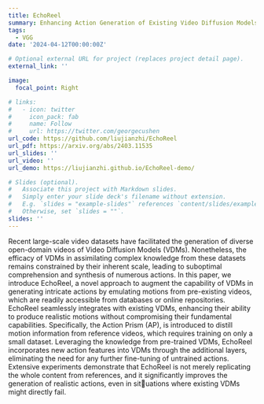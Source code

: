 ```yaml
---
title: EchoReel
summary: Enhancing Action Generation of Existing Video Diffusion Models
tags:
  - VGG
date: '2024-04-12T00:00:00Z'

# Optional external URL for project (replaces project detail page).
external_link: ''

image:
  focal_point: Right

# links:
#   - icon: twitter
#     icon_pack: fab
#     name: Follow
#     url: https://twitter.com/georgecushen
url_code: https://github.com/liujianzhi/EchoReel
url_pdf: https://arxiv.org/abs/2403.11535
url_slides: ''
url_video: ''
url_demo: https://liujianzhi.github.io/EchoReel-demo/

# Slides (optional).
#   Associate this project with Markdown slides.
#   Simply enter your slide deck's filename without extension.
#   E.g. `slides = "example-slides"` references `content/slides/example-slides.md`.
#   Otherwise, set `slides = ""`.
slides: ''
---
```


Recent large-scale video datasets have facilitated the generation of diverse open-domain videos of Video Diffusion Models (VDMs). Nonetheless, the efficacy of VDMs in assimilating complex knowledge from these datasets remains constrained by their inherent scale, leading to suboptimal comprehension and synthesis of numerous actions. In this paper, we introduce EchoReel, a novel approach to augment the capability of VDMs in generating intricate actions by emulating motions
from pre-existing videos, which are readily accessible from databases or online repositories. EchoReel seamlessly integrates with existing VDMs, enhancing their ability to produce realistic motions without compromising their fundamental capabilities. Specifically, the Action Prism (AP), is introduced to distill motion information from reference videos, which requires training on only a small dataset. Leveraging the knowledge from pre-trained VDMs, EchoReel incorporates new action features into VDMs through the additional layers, eliminating the need for any further fine-tuning of untrained actions. Extensive experiments demonstrate that EchoReel is not merely replicating the whole content from references, and it significantly improves the generation of realistic actions, even in situations where existing VDMs might directly fail.